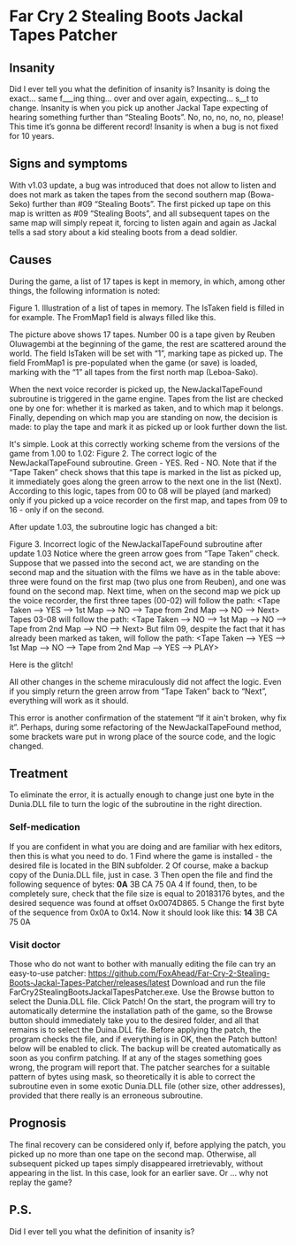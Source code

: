 # Far Cry 2 Stealing Boots Jackal Tapes Patcher
## Insanity
Did I ever tell you what the definition of insanity is? Insanity is doing the exact… same f___ing thing… over and over again, expecting… s__t to change. Insanity is when you pick up another Jackal Tape expecting of hearing something further than “Stealing Boots”. No, no, no, no, no, please! This time it’s gonna be different record!
Insanity is when a bug is not fixed for 10 years.
## Signs and symptoms
With v1.03 update, a bug was introduced that does not allow to listen and does not mark as taken the tapes from the second southern map (Bowa-Seko) further than #09 “Stealing Boots”. The first picked up tape on this map is written as #09 “Stealing Boots”, and all subsequent tapes on the same map will simply repeat it, forcing to listen again and again as Jackal tells a sad story about a kid stealing boots from a dead soldier.
## Causes
During the game, a list of 17 tapes is kept in memory, in which, among other things, the following information is noted:
 
Figure 1. Illustration of a list of tapes in memory. The IsTaken field is filled in for example. The FromMap1 field is always filled like this.

The picture above shows 17 tapes. Number 00 is a tape given by Reuben Oluwagembi at the beginning of the game, the rest are scattered around the world. The field IsTaken will be set with “1”, marking tape as picked up. The field FromMap1 is pre-populated when the game (or save) is loaded, marking with the “1” all tapes from the first north map (Leboa-Sako).

When the next voice recorder is picked up, the NewJackalTapeFound subroutine is triggered in the game engine. Tapes from the list are checked one by one for: whether it is marked as taken, and to which map it belongs. Finally, depending on which map you are standing on now, the decision is made: to play the tape and mark it as picked up or look further down the list.

It's simple. Look at this correctly working scheme from the versions of the game from 1.00 to 1.02: 
Figure 2. The correct logic of the NewJackalTapeFound subroutine. Green - YES. Red - NO.
Note that if the “Tape Taken” check shows that this tape is marked in the list as picked up, it immediately goes along the green arrow to the next one in the list (Next). According to this logic, tapes from 00 to 08 will be played (and marked) only if you picked up a voice recorder on the first map, and tapes from 09 to 16 - only if on the second.

After update 1.03, the subroutine logic has changed a bit:
 
Figure 3. Incorrect logic of the NewJackalTapeFound subroutine after update 1.03
Notice where the green arrow goes from “Tape Taken” check. Suppose that we passed into the second act, we are standing on the second map and the situation with the films we have as in the table above: three were found on the first map (two plus one from Reuben), and one was found on the second map. Next time, when on the second map we pick up the voice recorder, the first three tapes (00-02) will follow the path:
<Tape Taken --> YES --> 1st  Map --> NO --> Tape from 2nd Map --> NO --> Next>
Tapes 03-08 will follow the path:
<Tape Taken --> NO --> 1st  Map --> NO --> Tape from 2nd Map --> NO --> Next>
But film 09, despite the fact that it has already been marked as taken, will follow the path:
<Tape Taken --> YES --> 1st  Map --> NO --> Tape from 2nd Map --> YES --> PLAY>

Here is the glitch!

All other changes in the scheme miraculously did not affect the logic. Even if you simply return the green arrow from “Tape Taken” back to “Next”, everything will work as it should.

This error is another confirmation of the statement “If it ain't broken, why fix it”. Perhaps, during some refactoring of the NewJackalTapeFound method, some brackets ware put in wrong place of the source code, and the logic changed.
## Treatment
To eliminate the error, it is actually enough to change just one byte in the Dunia.DLL file to turn the logic of the subroutine in the right direction.
### Self-medication
If you are confident in what you are doing and are familiar with hex editors, then this is what you need to do.
1	Find where the game is installed - the desired file is located in the BIN subfolder.
2	Of course, make a backup copy of the Dunia.DLL file, just in case.
3	Then open the file and find the following sequence of bytes:
**0A** 3B CA 75 0A
4	If found, then, to be completely sure, check that the file size is equal to 20183176 bytes, and the desired sequence was found at offset 0x0074D865.
5	Change the first byte of the sequence from 0x0A to 0x14. Now it should look like this:
**14** 3B CA 75 0A
### Visit doctor
Those who do not want to bother with manually editing the file can try an easy-to-use patcher:
https://github.com/FoxAhead/Far-Cry-2-Stealing-Boots-Jackal-Tapes-Patcher/releases/latest
Download and run the file FarCry2StealingBootsJackalTapesPatcher.exe. Use the Browse button to select the Dunia.DLL file. Click Patch!
On the start, the program will try to automatically determine the installation path of the game, so the Browse button should immediately take you to the desired folder, and all that remains is to select the Duina.DLL file. Before applying the patch, the program checks the file, and if everything is in OK, then the Patch button! below will be enabled to click. The backup will be created automatically as soon as you confirm patching. If at any of the stages something goes wrong, the program will report that.
The patcher searches for a suitable pattern of bytes using mask, so theoretically it is able to correct the subroutine even in some exotic Dunia.DLL file (other size, other addresses), provided that there really is an erroneous subroutine.
## Prognosis
The final recovery can be considered only if, before applying the patch, you picked up no more than one tape on the second map. Otherwise, all subsequent picked up tapes simply disappeared irretrievably, without appearing in the list. In this case, look for an earlier save. Or ... why not replay the game?
## P.S.
Did I ever tell you 
what the definition
 of insanity is?
